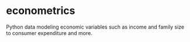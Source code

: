# econometrics
Python data modeling economic variables such as income and family size to consumer expenditure and more. 
